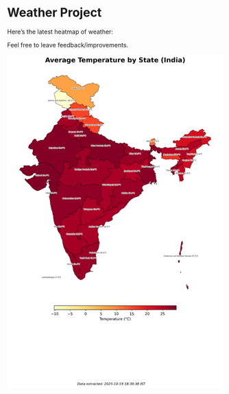 # Weather Project

Here’s the latest heatmap of weather:

Feel free to leave feedback/improvements.

![India Heatmap](docs/assets/india_heatmap.png?v=F4E0F8)
